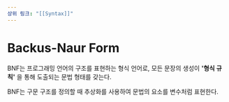 ```yaml
---
상위 링크: "[[Syntax]]"
---
```

# Backus-Naur Form
BNF는 프로그래밍 언어의 구조를 표현하는 형식 언어로, 모든 문장의 생성이 **'형식 규칙'** 을 통해 도출되는 문법 형태를 갖는다.

BNF는 구문 구조를 정의할 때 추상화를 사용하여 문법의 요소를 변수처럼 표현한다. 


